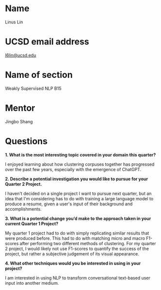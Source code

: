 # Name

Linus Lin

# UCSD email address

l6lin@ucsd.edu

# Name of section

Weakly Supervised NLP
B15

# Mentor

Jingbo Shang

# Questions

**1. What is the most interesting topic covered in your domain this quarter?**

I enjoyed learning about how clustering corpuses together has progressed over the past few years, especially with the emergence of ChatGPT.

**2. Describe a potential investigation you would like to pursue for your Quarter 2 Project.**

I haven't decided on a single project I want to pursue next quarter, but an idea that I'm considering has to do with training a large language model to produce a resume, given a user's input of their background and accomplishments.

**3. What is a potential change you’d make to the approach taken in your current Quarter 1 Project?**

My quarter 1 project had to do with simply replicating similar results that were produced before.  This had to do with matching micro and macro F1-scores after performing two different methods of clustering.  For my quarter 2 project, I would likely not use F1-scores to quantify the success of the project, but rather a subjective judgement of its visual appearance. 

**4. What other techniques would you be interested in using in your project?**

I am interested in using NLP to transform conversational text-based user input into another medium.

